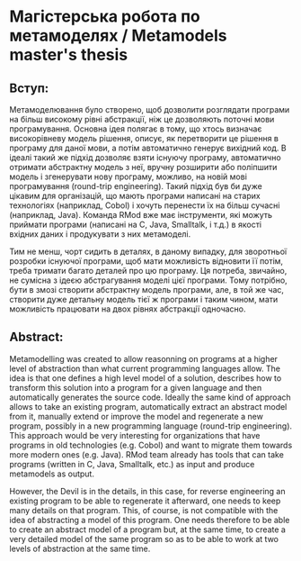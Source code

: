 Магістерська робота по метамоделях / Metamodels master's thesis
===============================================================

Вступ:
------
Метамоделювання було створено, щоб дозволити розглядати програми на більш високому рівні абстракції, ніж це дозволяють поточні мови програмування. Основна ідея полягає в тому, що хтось визначає високорівневу модель рішення, описує, як перетворити це рішення в програму для даної мови, а потім автоматично генерує вихідний код. В ідеалі такий же підхід дозволяє взяти існуючу програму, автоматично отримати абстрактну модель з неї, вручну розширити або поліпшити модель і згенерувати нову програму, можливо, на новій мові програмування (round-trip engineering). Такий підхід був би дуже цікавим для організацій, що мають програми написані на старих технологіях (наприклад, Cobol) і хочуть перенести їх на більш сучасні (наприклад, Java). Команда RMod вже має інструменти, які можуть приймати програми (написані на C, Java, Smalltalk, і т.д.) в якості вхідних даних і продукувати з них метамоделі.

Тим не менш, чорт сидить в деталях, в даному випадку, для зворотньої розробки існуючої програми, щоб мати можливість відновити її потім, треба тримати багато деталей про цю програму. Ця потреба, звичайно, не сумісна з ідеєю абстрагування моделі цієї програми. Тому потрібно, бути в змозі створити абстрактну модель програми, але, в той же час, створити дуже детальну модель тієї ж програми і таким чином, мати можливість працювати на двох рівнях абстракції одночасно.

Abstract:
---------
Metamodelling was created to allow reasonning on programs at a higher level of abstraction than what current programming languages allow. The idea is that one defines a high level model of a solution, describes how to transform this solution into a program for a given language and then automatically generates the source code. Ideally the same kind of approach allows to take an existing program, automatically extract an abstract model from it, manually extend or improve the model and regenerate a new program, possibly in a new programming language (round-trip engineering). This approach would be very interesting for organizations that have programs in old technologies (e.g. Cobol) and want to migrate them towards more modern ones (e.g. Java). RMod team already has tools that can take programs (written in C, Java, Smalltalk, etc.) as input and produce metamodels as output.

However, the Devil is in the details, in this case, for reverse engineering an existing program to be able to regenerate it afterward, one needs to keep many details on that program. This, of course, is not compatible with the idea of abstracting a model of this program. One needs therefore to be able to create an abstract model of a program but, at the same time, to create a very detailed model of the same program so as to be able to work at two levels of abstraction at the same time.